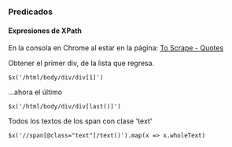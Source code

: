 ### Predicados
#### Expresiones de XPath
En la consola en Chrome al estar en la página:
[To Scrape - Quotes](https://quotes.toscrape.com/)

Obtener el primer div, de la lista que regresa.
```
$x('/html/body/div/div[1]')
```
...ahora el último
```
$x('/html/body/div/div[last()]')
```
Todos los textos de los span con clase 'text'
```
$x('//span[@class="text"]/text()').map(x => x.wholeText)
```

